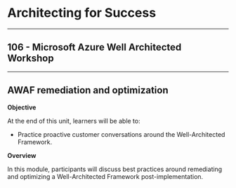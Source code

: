 # Architecting for Success

---

## 106 - Microsoft Azure Well Architected Workshop

---

## AWAF remediation and optimization

**Objective**

At the end of this unit, learners will be able to:
* Practice proactive customer conversations around the Well-Architected Framework.

**Overview**

In this module, participants will discuss best practices around remediating and optimizing a Well-Architected Framework post-implementation.
